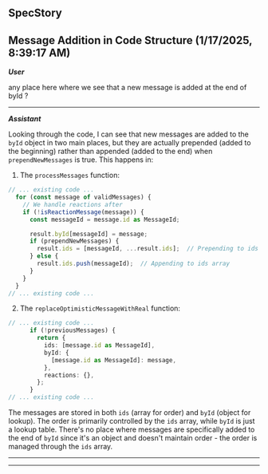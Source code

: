 ## SpecStory

## Message Addition in Code Structure (1/17/2025, 8:39:17 AM)

_**User**_

any place here where we see that a new message is added at the end of byId ?

---

_**Assistant**_

Looking through the code, I can see that new messages are added to the `byId` object in two main places, but they are actually prepended (added to the beginning) rather than appended (added to the end) when `prependNewMessages` is true. This happens in:

1. The `processMessages` function:
```typescript:queries/use-conversation-messages-query.ts
// ... existing code ...
  for (const message of validMessages) {
    // We handle reactions after
    if (!isReactionMessage(message)) {
      const messageId = message.id as MessageId;

      result.byId[messageId] = message;
      if (prependNewMessages) {
        result.ids = [messageId, ...result.ids];  // Prepending to ids array
      } else {
        result.ids.push(messageId);  // Appending to ids array
      }
    }
  }
// ... existing code ...
```

2. The `replaceOptimisticMessageWithReal` function:
```typescript:queries/use-conversation-messages-query.ts
// ... existing code ...
      if (!previousMessages) {
        return {
          ids: [message.id as MessageId],
          byId: {
            [message.id as MessageId]: message,
          },
          reactions: {},
        };
      }
// ... existing code ...
```

The messages are stored in both `ids` (array for order) and `byId` (object for lookup). The order is primarily controlled by the `ids` array, while `byId` is just a lookup table. There's no place where messages are specifically added to the end of `byId` since it's an object and doesn't maintain order - the order is managed through the `ids` array.

---



---

